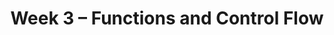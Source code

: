 ---
title: Week 3 – Functions and Control Flow
weekNumber: 3
days:
    - date: 2025-10-13
      events: 
        - name: LEC 8
          type: lecture
          title: Functions and Applying
          url:
          html:
          podcast:
          readings:
            - name: BPD 6
              url: https://notes.dsc10.com/01-getting_started/functions-defining.html#example
            - name: 12
              url: https://notes.dsc10.com/02-data_sets/apply.html
          keywords: functions, arguments, print vs. return, .apply, .reset_index
        - name: DISC 3
          type: disc
          title: Querying, Grouping, and Plotting
          url:
    - date: 2025-10-15
      events: 
        - name: LEC 9
          type: lecture
          title: Grouping on Multiple Columns, Merging
          url:
          html:
          podcast:
          readings:
            - name: BPD 11
              url: https://notes.dsc10.com/02-data_sets/groupby.html
            - name: 13
              url: https://notes.dsc10.com/02-data_sets/merging.html
          keywords: .groupby([col_1, col_2, …]), subgroups, MultiIndex, .merge, number of rows
        - name: QUIZ 1
          type: quiz
          title: Quiz 1 covers Lectures 1-5
    - date: 2025-10-16
      events:
        - name: LAB 2
          type: lab
          title: Data Visualizations and Functions
          url: http://datahub.ucsd.edu/user-redirect/git-sync?repo=https://github.com/dsc-courses/dsc10-2025-fa&subPath=labs/lab2/lab2.ipynb
    - date: 2025-10-17
      events: 
        - name: LEC 10
          type: lecture
          title: Conditional Statements and Iteration
          url:
          html:
          podcast:
          readings:
            - name: CIT 9.0-9.2
              url: https://inferentialthinking.com/chapters/09/Randomness.html
          keywords: in, not, and, or, if, else, elif, for-loops, np.append, accumulator pattern
    - date: 2025-10-18
      events:
        - name: HW 2
          type: hw
          title: DataFrames, Data Visualization, and Functions
          url: https://datahub.ucsd.edu/user-redirect/git-sync?repo=https://github.com/dsc-courses/dsc10-2025-fa&subPath=homeworks/hw2/hw2.ipynb 
---